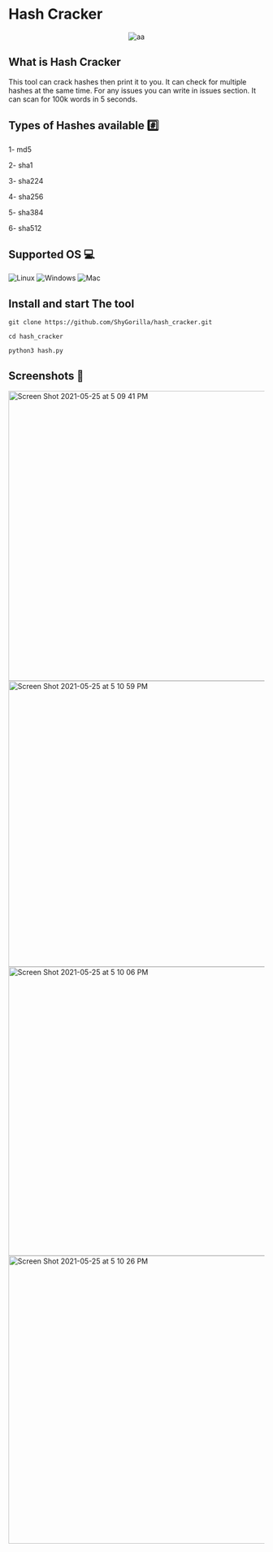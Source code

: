 # Hash Cracker

<p width="493" style="text-align:center;"><img src="https://user-images.githubusercontent.com/73632576/120908641-47a2df00-c67d-11eb-9b56-1c6268057f6f.png" alt="aa"></p>

## What is Hash Cracker 
This tool can crack hashes then print it to you. It can check for multiple hashes at the same time. For any issues you can write in issues section. It can scan for 100k words in 5 seconds.

## Types of Hashes available #️⃣
1- md5

2- sha1

3- sha224

4- sha256

5- sha384

6- sha512

## Supported OS 💻

![Linux](https://img.shields.io/badge/-Linux-000000?style=flat&logo=linux&logoColor=FCC624)
![Windows](http://img.shields.io/badge/-Windows-0078D6?style=flat-square&logo=windows&logoColor=ffffff)
![Mac](http://img.shields.io/badge/-Mac-0078D6?style=flat-square&logo=apple&logoColor=ffffff)

## Install and start The tool 

`git clone https://github.com/ShyGorilla/hash_cracker.git`

`cd hash_cracker`

`python3 hash.py`

## Screenshots 📸

<img width="571" alt="Screen Shot 2021-05-25 at 5 09 41 PM" src="https://user-images.githubusercontent.com/73632576/119505421-fdb52180-bd7d-11eb-8c9e-f99d65a4f651.png">

<img width="563" alt="Screen Shot 2021-05-25 at 5 10 59 PM" src="https://user-images.githubusercontent.com/73632576/119505632-348b3780-bd7e-11eb-8053-94ab3e6ec173.png">

<img width="569" alt="Screen Shot 2021-05-25 at 5 10 06 PM" src="https://user-images.githubusercontent.com/73632576/119505488-11608800-bd7e-11eb-86a5-e8f4e66bf649.png">

<img width="567" alt="Screen Shot 2021-05-25 at 5 10 26 PM" src="https://user-images.githubusercontent.com/73632576/119505514-18879600-bd7e-11eb-838d-426e8c785a11.png">
